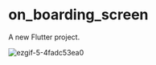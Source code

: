 # on_boarding_screen

A new Flutter project.

![ezgif-5-4fadc53ea0](https://github.com/Sizan99/simple_animated_splash_screen/assets/78310747/69a3fd04-f0bf-466e-b314-bf4ed705d8b7)


